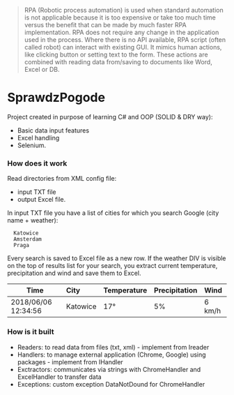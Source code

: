 > RPA (Robotic process automation) is used when standard automation is not applicable because it is too expensive or take too much time versus the benefit that can be made by much faster RPA implementation. 
> RPA does not require any change in the application used in the process. Where there is no API available, RPA script (often called robot) can interact with existing GUI. It mimics human actions, like clicking button or setting text to the form. These actions are combined with reading data from/saving to documents like Word, Excel or DB.

# SprawdzPogode

Project created in purpose of learning C# and OOP (SOLID & DRY way):
- Basic data input features 
- Excel handling
- Selenium.

### How does it work
Read directories from XML config file: 
- input TXT file
- output Excel file.

In input TXT file you have a list of cities for which you search Google (city name + weather):
```
  Katowice
  Amsterdam
  Praga
```
Every search is saved to Excel file as a new row. If the weather DIV is visible on the top of results list for your search, you extract current temperature, precipitation and wind and save them to Excel. 

| Time               | City        | Temperature | Precipitation | Wind   |
| ------------------ |:----------- |:---------- |:------------- |:----- |
| 2018/06/06 12:34:56| Katowice    |         17° |             5%| 6 km/h |

### How is it built
- Readers: to read data from files (txt, xml) - implement from Ireader
- Handlers:  to manage external application (Chrome, Google) using packages - implement from IHandler
- Exctractors: communicates via strings with ChromeHandler and ExcelHandler to transfer data
- Exceptions: custom exception DataNotDound for ChromeHandler
